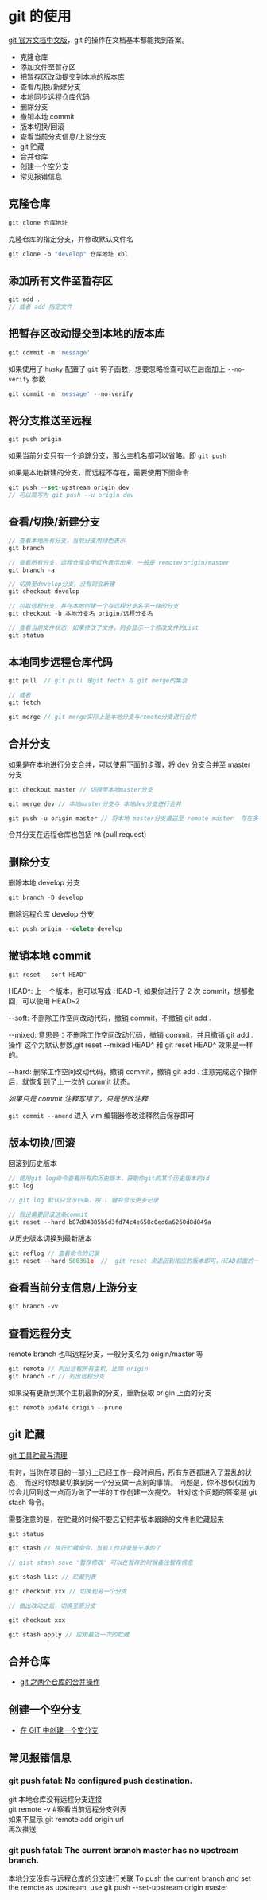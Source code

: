 # git 的使用

[git 官方文档中文版](https://git-scm.com/book/zh/v2)，git 的操作在文档基本都能找到答案。

- 克隆仓库
- 添加文件至暂存区
- 把暂存区改动提交到本地的版本库
- 查看/切换/新建分支
- 本地同步远程仓库代码
- 删除分支
- 撤销本地 commit
- 版本切换/回滚
- 查看当前分支信息/上游分支
- git 贮藏
- 合并仓库
- 创建一个空分支
- 常见报错信息

## 克隆仓库

```js
git clone 仓库地址
```

克隆仓库的指定分支，并修改默认文件名

```js
git clone -b "develop" 仓库地址 xbl
```

## 添加所有文件至暂存区

```js
git add .
// 或者 add 指定文件
```

## 把暂存区改动提交到本地的版本库

```js
git commit -m 'message'
```

如果使用了 `husky` 配置了 `git` 钩子函数，想要忽略检查可以在后面加上 `--no-verify` 参数

```js
git commit -m 'message' --no-verify
```

## 将分支推送至远程

```js
git push origin
```

如果当前分支只有一个追踪分支，那么主机名都可以省略。即 `git push`

如果是本地新建的分支，而远程不存在，需要使用下面命令

```js
git push --set-upstream origin dev
// 可以简写为 git push --u origin dev
```

## 查看/切换/新建分支

```js
// 查看本地所有分支，当前分支用绿色表示
git branch

// 查看所有分支，远程仓库会用红色表示出来，一般是 remote/origin/master
git branch -a

// 切换至develop分支，没有则会新建
git checkout develop

// 拉取远程分支，并在本地创建一个与远程分支名字一样的分支
git checkout -b 本地分支名 origin/远程分支名

// 查看当前文件状态，如果修改了文件，则会显示一个修改文件的List
git status
```

## 本地同步远程仓库代码

```js
git pull  // git pull 是git fecth 与 git merge的集合

// 或者
git fetch

git merge // git merge实际上是本地分支与remote分支进行合并
```

## 合并分支

如果是在本地进行分支合并，可以使用下面的步骤，将 dev 分支合并至 master 分支

```js
git checkout master // 切换至本地master分支

git merge dev // 本地master分支与 本地dev分支进行合并

git push -u origin master // 将本地 master分支推送至 remote master  存在多个远程仓库才会用到 -u
```

合并分支在远程仓库也包括 `PR` (pull request)

## 删除分支

删除本地 develop 分支

```js
git branch -D develop
```

删除远程仓库 develop 分支

```js
git push origin --delete develop
```

## 撤销本地 commit

```js
git reset --soft HEAD^
```

HEAD^: 上一个版本，也可以写成 HEAD~1, 如果你进行了 2 次 commit，想都撤回，可以使用 HEAD~2

--soft: 不删除工作空间改动代码，撤销 commit，不撤销 git add .

--mixed: 意思是：不删除工作空间改动代码，撤销 commit，并且撤销 git add . 操作
这个为默认参数,git reset --mixed HEAD^ 和 git reset HEAD^ 效果是一样的。

--hard: 删除工作空间改动代码，撤销 commit，撤销 git add . 注意完成这个操作后，就恢复到了上一次的 commit 状态。

_如果只是 commit 注释写错了，只是想改注释_

`git commit --amend` 进入 vim 编辑器修改注释然后保存即可

## 版本切换/回滚

回滚到历史版本

```js
// 使用git log命令查看所有的历史版本，获取你git的某个历史版本的id
git log

// git log 默认只显示四条，按 ↓ 键会显示更多记录

// 假设需要回滚这条commit
git reset --hard b87d84885b5d3fd74c4e658c0ed6a6260d8d849a
```

从历史版本切换到最新版本

```js
git reflog // 查看命令的记录
git reset --hard 580361e  //  git reset 来返回到相应的版本即可，HEAD前面的一串字符为我们简写的ID
```

## 查看当前分支信息/上游分支

```js
git branch -vv
```

## 查看远程分支

remote branch 也叫远程分支，一般分支名为 origin/master 等

```js
git remote // 列出远程所有主机，比如 origin
git branch -r // 列出远程分支
```

如果没有更新到某个主机最新的分支，重新获取 origin 上面的分支

```js
git remote update origin --prune
```

## git 贮藏

[git 工具贮藏与清理](https://git-scm.com/book/zh/v2/Git-%E5%B7%A5%E5%85%B7-%E8%B4%AE%E8%97%8F%E4%B8%8E%E6%B8%85%E7%90%86#_git_stashing)

有时，当你在项目的一部分上已经工作一段时间后，所有东西都进入了混乱的状态， 而这时你想要切换到另一个分支做一点别的事情。 问题是，你不想仅仅因为过会儿回到这一点而为做了一半的工作创建一次提交。 针对这个问题的答案是 git stash 命令。

需要注意的是，在贮藏的时候不要忘记把非版本跟踪的文件也贮藏起来

```js
git status

git stash // 执行贮藏命令，当前工作目录是干净的了

// gist stash save '暂存修改' 可以在暂存的时候备注暂存信息

git stash list // 贮藏列表

git checkout xxx // 切换到另一个分支

// 做出改动之后，切换至原分支

git checkout xxx

git stash apply // 应用最近一次的贮藏
```

## 合并仓库

- [git 之两个仓库的合并操作](https://www.jianshu.com/p/42a10bbfbf97)

## 创建一个空分支

- [在 GIT 中创建一个空分支](https://segmentfault.com/a/1190000004931751)

## 常见报错信息

### git push fatal: No configured push destination.

git 本地仓库没有远程分支连接  
git remote -v #察看当前远程分支列表  
如果不显示,git remote add origin url  
再次推送

### git push fatal: The current branch master has no upstream branch.

本地分支没有与远程仓库的分支进行关联
To push the current branch and set the remote as upstream, use git push --set-upstream origin master
